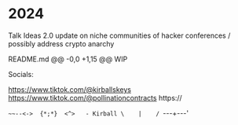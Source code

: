 # 2024
Talk Ideas 2.0 update on niche communities of hacker conferences / possibly address crypto anarchy


README.md
@@ -0,0 +1,15 @@
WIP

Socials:

https://www.tiktok.com/@kirballskeys
https://www.tiktok.com/@pollinationcontracts
https://



  `~~--<->  {*;*}  <^>   - Kirball
         \    |    /
          `---+---'
              
              

